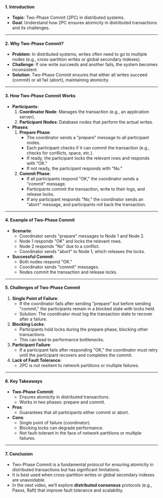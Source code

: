 #### **1. Introduction**
- **Topic**: Two-Phase Commit (2PC) in distributed systems.
- **Goal**: Understand how 2PC ensures atomicity in distributed transactions and its challenges.

---

#### **2. Why Two-Phase Commit?**
- **Problem**: In distributed systems, writes often need to go to multiple nodes (e.g., cross-partition writes or global secondary indexes).
- **Challenge**: If one write succeeds and another fails, the system becomes inconsistent.
- **Solution**: Two-Phase Commit ensures that either all writes succeed (commit) or all fail (abort), maintaining atomicity.

---

#### **3. How Two-Phase Commit Works**
- **Participants**:
  1. **Coordinator Node**: Manages the transaction (e.g., an application server).
  2. **Participant Nodes**: Database nodes that perform the actual writes.
- **Phases**:
  1. **Prepare Phase**:
     - The coordinator sends a "prepare" message to all participant nodes.
     - Each participant checks if it can commit the transaction (e.g., checks for conflicts, space, etc.).
     - If ready, the participant locks the relevant rows and responds with "OK."
     - If not ready, the participant responds with "No."
  2. **Commit Phase**:
     - If all participants respond "OK," the coordinator sends a "commit" message.
     - Participants commit the transaction, write to their logs, and release locks.
     - If any participant responds "No," the coordinator sends an "abort" message, and participants roll back the transaction.

---

#### **4. Example of Two-Phase Commit**
- **Scenario**:
  - Coordinator sends "prepare" messages to Node 1 and Node 2.
  - Node 1 responds "OK" and locks the relevant rows.
  - Node 2 responds "No" due to a conflict.
  - Coordinator sends "abort" to Node 1, which releases the locks.
- **Successful Commit**:
  - Both nodes respond "OK."
  - Coordinator sends "commit" messages.
  - Nodes commit the transaction and release locks.

---

#### **5. Challenges of Two-Phase Commit**
1. **Single Point of Failure**:
   - If the coordinator fails after sending "prepare" but before sending "commit," the participants remain in a blocked state with locks held.
   - Solution: The coordinator must log the transaction state to recover after a failure.
2. **Blocking Locks**:
   - Participants hold locks during the prepare phase, blocking other transactions.
   - This can lead to performance bottlenecks.
3. **Participant Failure**:
   - If a participant fails after responding "OK," the coordinator must retry until the participant recovers and completes the commit.
4. **Lack of Fault Tolerance**:
   - 2PC is not resilient to network partitions or multiple failures.

---

#### **6. Key Takeaways**
- **Two-Phase Commit**:
  - Ensures atomicity in distributed transactions.
  - Works in two phases: prepare and commit.
- **Pros**:
  - Guarantees that all participants either commit or abort.
- **Cons**:
  - Single point of failure (coordinator).
  - Blocking locks can degrade performance.
  - Not fault-tolerant in the face of network partitions or multiple failures.

---

#### **7. Conclusion**
- Two-Phase Commit is a fundamental protocol for ensuring atomicity in distributed transactions but has significant limitations.
- It is best used when cross-partition writes or global secondary indexes are unavoidable.
- In the next video, we’ll explore **distributed consensus** protocols (e.g., Paxos, Raft) that improve fault tolerance and scalability.

